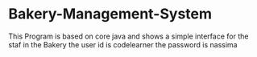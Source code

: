 # Bakery-Management-System
This Program is based on core java and shows a simple interface for the staf in the Bakery
the user id is codelearner
the password is nassima 
